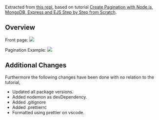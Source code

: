 Extracted from [this repl](https://repl.it/@NguyenDa18/NodePaginationExample), based on tutorial [Create Pagination with Node.js, MongoDB, Express and EJS Step by Step from Scratch](https://evdokimovm.github.io/javascript/nodejs/mongodb/pagination/expressjs/ejs/bootstrap/2017/08/20/create-pagination-with-nodejs-mongodb-express-and-ejs-step-by-step-from-scratch.html).

## Overview
Front page:
![](https://i.imgur.com/M8HoUbU.png)

Pagination Example:
![](https://i.imgur.com/rvvEJmR.png)

## Additional Changes
Furthermore the following changes have been done with no relation to the tutorial,
- Updated all package versions.
- Added nodemon as devDependency.
- Added .gitignore
- Added .prettierrc
- Formatted using prettier on vscode.